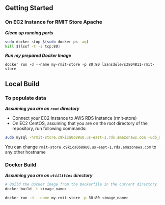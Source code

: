 ## Getting Started

### On EC2 Instance for RMIT Store Apache

**_Clean up running ports_**

```bash
sudo docker stop $(sudo docker ps -aq)
kill $(lsof -t -i tcp:80)
```

**_Run my prepared Docker Image_**

```
docker run -d --name my-rmit-store -p 80:80 laansdole/s3804811-rmit-store
```

## Local Build

### To populate data

**_Assuming you are on `root` directory_**

- Connect your EC2 Instance to AWS RDS Instance (rmit-store)
- On EC2 CentOS, assuming that you are on the root directory of the repository, run following commands:

```bash
sudo mysql -hrmit-store.c9kica0o89u0.us-east-1.rds.amazonaws.com -udb_admin -prmit_password < ./sql-scripts/sql-script.sql
```

You can change `rmit-store.c9kica0o89u0.us-east-1.rds.amazonaws.com` to any other hostname

### Docker Build

**_Assuming you are on `utiilities` directory_**

```bash
# Build the Docker image from the Dockerfile in the current directory
docker build -t <image_name> .
```

```bash
docker run -d --name my-rmit-store -p 80:80 <image_name>
```
